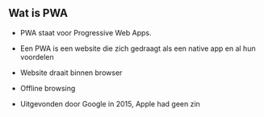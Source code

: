 ## Wat is PWA

* PWA staat voor Progressive Web Apps.

* Een PWA is een website die zich gedraagt als een native app en al hun voordelen

* Website draait binnen browser

* Offline browsing

* Uitgevonden door Google in 2015, Apple had geen zin